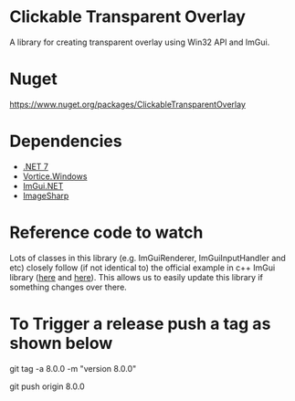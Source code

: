 # Clickable Transparent Overlay
A library for creating transparent overlay using Win32 API and ImGui.

# Nuget

https://www.nuget.org/packages/ClickableTransparentOverlay

# Dependencies

* [.NET 7](https://dotnet.microsoft.com/en-us/download/dotnet/7.0)
* [Vortice.Windows](https://github.com/amerkoleci/Vortice.Windows)
* [ImGui.NET](https://github.com/mellinoe/ImGui.NET/)
* [ImageSharp](https://github.com/SixLabors/ImageSharp)

# Reference code to watch

Lots of classes in this library (e.g. ImGuiRenderer, ImGuiInputHandler and etc) closely
follow (if not identical to) the official example in c++ ImGui library
([here](https://github.com/ocornut/imgui/blob/master/backends/imgui_impl_dx11.cpp "Last changelog looked was 2022-10-11")
and [here](https://github.com/ocornut/imgui/blob/master/backends/imgui_impl_win32.cpp "Last changelog looked was 2023-10-05")).
This allows us to easily update this library if something changes over there.


# To Trigger a release push a tag as shown below

git tag -a 8.0.0 -m "version 8.0.0"

git push origin 8.0.0
